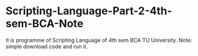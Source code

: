 # Scripting-Language-Part-2-4th-sem-BCA-Note
It is programme of Scripting Language of 4th sem BCA TU University. Note: simple download code and run it.

